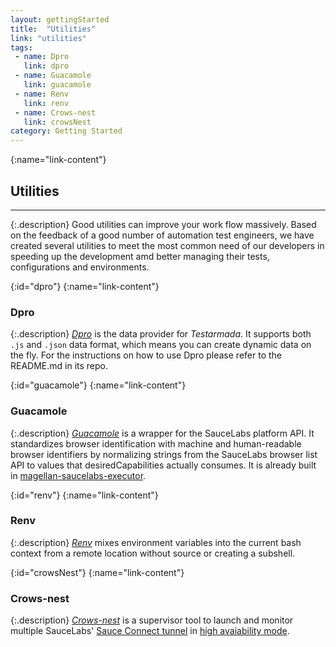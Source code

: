 ```yaml
---
layout: gettingStarted
title:  "Utilities"
link: "utilities"
tags: 
 - name: Dpro
   link: dpro
 - name: Guacamole
   link: guacamole
 - name: Renv
   link: renv
 - name: Crows-nest
   link: crowsNest
category: Getting Started
---
```


{:name="link-content"}
## Utilities
---

{:.description}
Good utilities can improve your work flow massively. Based on the feedback of a good number of automation test engineers, we have created several utilities to meet the most common need of our developers in speeding up the development amd better managing their tests, configurations and environments.

{:id="dpro"}
{:name="link-content"}
### Dpro

{:.description}
_[Dpro](https://github.com/TestArmada/dpro)_ is the data provider for _Testarmada_. It supports both `.js` and `.json` data format, which means you can create dynamic data on the fly. For the instructions on how to use Dpro please refer to the README.md in its repo.

{:id="guacamole"}
{:name="link-content"}
### Guacamole

{:.description}
_[Guacamole](https://github.com/TestArmada/guacamole)_ is a wrapper for the SauceLabs platform API. It standardizes browser identification with machine and human-readable browser identifiers by normalizing strings from the SauceLabs browser list API to values that desiredCapabilities actually consumes. It is already built in [magellan-saucelabs-executor](https://github.com/TestArmada/magellan-saucelabs-executor).

{:id="renv"}
{:name="link-content"}
### Renv

{:.description}
_[Renv](https://github.com/TestArmada/renv)_ mixes environment variables into the current bash context from a remote location without source or creating a subshell.

{:id="crowsNest"}
{:name="link-content"}
### Crows-nest

{:.description}
_[Crows-nest](https://github.com/TestArmada/crows-nest)_ is a supervisor tool to launch and monitor multiple SauceLabs' [Sauce Connect tunnel](https://wiki.saucelabs.com/display/DOCS/Sauce+Connect+Proxy) in [high avaiability mode](https://wiki.saucelabs.com/display/DOCS/High+Availability+Sauce+Connect+Setup).